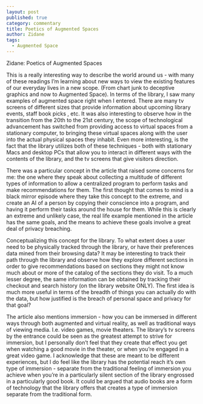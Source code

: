 ```yaml
---
layout: post
published: true
category: commentary
title: Poetics of Augmented Spaces
author: Zidane
tags:
  - Augmented Space
---
```

Zidane: Poetics of Augmented Spaces

This is a really interesting way to describe the world around us - with many of these readings I’m learning about new ways to view the existing features of our everyday lives in a new scope. (From chart junk to deceptive graphics and now to Augmented Space). In terms of the library, I saw many examples of augmented space right when I entered. There are many tv screens of different sizes that provide information about upcoming library events, staff book picks , etc. 
It was also interesting to observe how in the transition from the 20th to the 21st century, the scope of technological advancement has switched from providing access to virtual spaces from a stationary computer, to bringing these virtual spaces along with the user into the actual physical spaces they inhabit. Even more interesting, is the fact that the library utilizes both of these techniques - both with stationary Macs and desktop PCs that allow you to interact in different ways with the contents of the library, and the tv screens that give visitors direction.

There was a particular concept in the article that raised some concerns for me: the one where they speak about collecting a multitude of different types of information to allow a centralized program to perform tasks and make recommendations for them. The first thought that comes to mind is a black mirror episode where they take this concept to the extreme, and create an AI of a person by copying their conscience into a program, and having it perform their tasks around the house for them. While this is clearly an extreme and unlikely case, the real life example mentioned in the article has the same goals, and the means to achieve these goals involve a great deal of privacy breaching.

Conceptualizing this concept for the library. To what extent does a user need to be physically tracked through the library, or have their preferences data mined from their browsing data? It may be interesting to track their path through the library and observe how they explore different sections in order to give recommendations based on sections they might not know much about or more of the catalog of the sections they do visit. To a much lesser degree, the same information can be obtained by tracking their checkout and search history (on the library website ONLY). The first idea is much more useful in terms of the breadth of things  you can actually do with the data, but how justified is the breach of personal space and privacy for that goal?

The article also mentions immersion - how you can be immersed in different ways through both augmented and virtual reality, as well as traditional ways of viewing media. I.e. video games, movie theaters. The library’s tv screens by the entrance could be seen as the greatest attempt to strive for immersion, but I personally don’t feel that they create that effect you get when watching a good movie in the theater, or when you’re engaged in a great video game. I acknowledge that these are meant to be different experiences, but I do feel like the library has the potential reach it’s own type of immersion - separate from the traditional feeling of immersion you achieve when you’re in a particularly silent section of the library engrossed in a particularly good book. It could be argued that audio books are a form of technology that the library offers that creates a type of immersion separate from the traditional form.